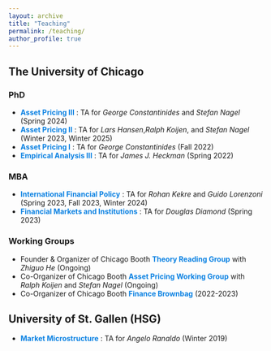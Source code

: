 ```yaml
---
layout: archive
title: "Teaching"
permalink: /teaching/
author_profile: true
---
```


## The University of Chicago
### PhD
* <span style="color:#0a81e2"> **Asset Pricing III** </span>: TA for _George Constantinides_ and _Stefan Nagel_ (Spring 2024)
* <span style="color:#0a81e2"> **Asset Pricing II** </span>: TA for _Lars Hansen_,_Ralph Koijen_, and _Stefan Nagel_ (Winter 2023, Winter 2025) 
* <span style="color:#0a81e2"> **Asset Pricing I** </span>: TA for _George Constantinides_ (Fall 2022) 
* <span style="color:#0a81e2"> **Empirical Analysis III** </span>: TA for _James J. Heckman_ (Spring 2022)
  
### MBA
* <span style="color:#0a81e2"> **International Financial Policy** </span>: TA for _Rohan Kekre_ and _Guido Lorenzoni_ (Spring 2023, Fall 2023, Winter 2024)
* <span style="color:#0a81e2"> **Financial Markets and Institutions** </span>: TA for _Douglas Diamond_ (Spring 2023)

### Working Groups
* Founder & Organizer of Chicago Booth <span style="color:#0a81e2"> **Theory Reading Group** </span> with _Zhiguo He_ (Ongoing)
* Co-Organizer of Chicago Booth <span style="color:#0a81e2"> **Asset Pricing Working Group** </span> with _Ralph Koijen_ and _Stefan Nagel_ (Ongoing) 
* Co-Organizer of Chicago Booth <span style="color:#0a81e2"> **Finance Brownbag** </span> (2022-2023)

## University of St. Gallen (HSG)
* <span style="color:#0a81e2"> **Market Microstructure** </span>: TA for _Angelo Ranaldo_ (Winter 2019)
